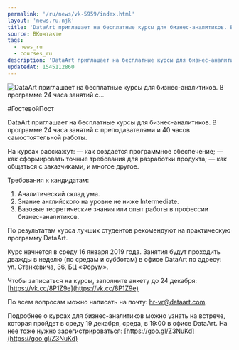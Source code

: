 ```yaml
---
permalink: '/ru/news/vk-5959/index.html'
layout: 'news.ru.njk'
title: 'DataArt приглашает на бесплатные курсы для бизнес-аналитиков. В программе 24 часа занятий с'
source: ВКонтакте
tags:
  - news_ru
  - courses_ru
description: 'DataArt приглашает на бесплатные курсы для бизнес-аналитиков. В программе 24 часа занятий с…'
updatedAt: 1545112860
---
```

![DataArt приглашает на бесплатные курсы для бизнес-аналитиков. В программе 24 часа занятий с…](https://sun9-10.userapi.com/impf/c850424/v850424288/6edd6/dvigUwLufZ0.jpg?size=1280x853&quality=96&sign=0809a7c89d9486a2210c421e07617c88&c_uniq_tag=GeFGs4PKlxLQB8k-qbg4A5pr_46SmmsZ3II215uMUqc&type=album)

#ГостевойПост

DataArt приглашает на бесплатные курсы для бизнес-аналитиков. В программе 24 часа занятий с преподавателями и 40 часов самостоятельной работы.

На курсах расскажут:
— как создается программное обеспечение;
— как сформировать точные требования для разработки продукта;
— как общаться с заказчиками, и многое другое.

Требования к кандидатам:

1. Аналитический склад ума.
2. Знание английского на уровне не ниже Intermediate.
3. Базовые теоретические знания или опыт работы в профессии бизнес-аналитиков.

По результатам курса лучших студентов рекомендуют на практическую программу DataArt.

Курс начнется в среду 16 января 2019 года. Занятия будут проходить дважды в неделю (по средам и субботам) в офисе DataArt по адресу: ул. Станкевича, 36, БЦ «Форум».

Чтобы записаться на курсы, заполните анкету до 24 декабря: [https://vk.cc/8P1Z9e](https://vk.cc/8P1Z9e)

По всем вопросам можно написать на почту: hr-vr@dataart.com.

Подробнее о курсах для бизнес-аналитиков можно узнать на встрече, которая пройдет в среду 19 декабря, среда, в 19:00 в офисе DataArt. На нее тоже нужно зарегистрироваться: [https://goo.gl/Z3NuKd](https://goo.gl/Z3NuKd)
